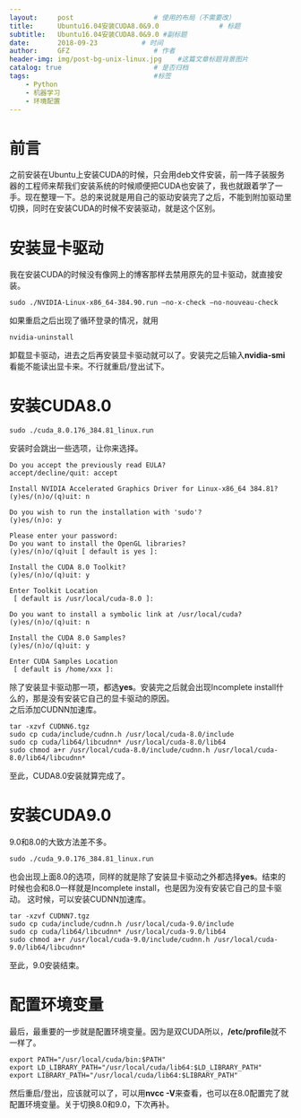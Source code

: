 ```yaml
---
layout:     post                    # 使用的布局（不需要改）
title:      Ubuntu16.04安装CUDA8.0&9.0               # 标题 
subtitle:   Ubuntu16.04安装CUDA8.0&9.0 #副标题
date:       2018-09-23           # 时间
author:     GFZ                     # 作者
header-img: img/post-bg-unix-linux.jpg    #这篇文章标题背景图片
catalog: true                       # 是否归档
tags:                               #标签
    - Python
    - 机器学习
    - 环境配置
---
```

# 前言
之前安装在Ubuntu上安装CUDA的时候，只会用deb文件安装，前一阵子装服务器的工程师来帮我们安装系统的时候顺便把CUDA也安装了，我也就跟着学了一手。现在整理一下。总的来说就是用自己的驱动安装完了之后，不能到附加驱动里切换，同时在安装CUDA的时候不安装驱动，就是这个区别。
# 安装显卡驱动
我在安装CUDA的时候没有像网上的博客那样去禁用原先的显卡驱动，就直接安装。
```
sudo ./NVIDIA-Linux-x86_64-384.90.run –no-x-check –no-nouveau-check
```
如果重启之后出现了循环登录的情况，就用
```
nvidia-uninstall
```
卸载显卡驱动，进去之后再安装显卡驱动就可以了。安装完之后输入**nvidia-smi**看能不能读出显卡来。不行就重启/登出试下。
# 安装CUDA8.0
```
sudo ./cuda_8.0.176_384.81_linux.run
```
安装时会跳出一些选项，让你来选择。
```
Do you accept the previously read EULA?
accept/decline/quit: accept

Install NVIDIA Accelerated Graphics Driver for Linux-x86_64 384.81?
(y)es/(n)o/(q)uit: n

Do you wish to run the installation with 'sudo'?
(y)es/(n)o: y

Please enter your password: 
Do you want to install the OpenGL libraries?
(y)es/(n)o/(q)uit [ default is yes ]: 

Install the CUDA 8.0 Toolkit?
(y)es/(n)o/(q)uit: y

Enter Toolkit Location
 [ default is /usr/local/cuda-8.0 ]: 

Do you want to install a symbolic link at /usr/local/cuda?
(y)es/(n)o/(q)uit: n 

Install the CUDA 8.0 Samples?
(y)es/(n)o/(q)uit: y

Enter CUDA Samples Location
 [ default is /home/xxx ]: 

```
除了安装显卡驱动那一项，都选**yes**。安装完之后就会出现Incomplete install什么的，那是没有安装它自己的显卡驱动的原因。  
之后添加CUDNN加速库。
```
tar -xzvf CUDNN6.tgz
sudo cp cuda/include/cudnn.h /usr/local/cuda-8.0/include
sudo cp cuda/lib64/libcudnn* /usr/local/cuda-8.0/lib64
sudo chmod a+r /usr/local/cuda-8.0/include/cudnn.h /usr/local/cuda-8.0/lib64/libcudnn*
```
至此，CUDA8.0安装就算完成了。
# 安装CUDA9.0
9.0和8.0的大致方法差不多。
```
sudo ./cuda_9.0.176_384.81_linux.run
```
也会出现上面8.0的选项，同样的就是除了安装显卡驱动之外都选择**yes**。结束的时候也会和8.0一样就是Incomplete install，也是因为没有安装它自己的显卡驱动。
这时候，可以安装CUDNN加速库。
```
tar -xzvf CUDNN7.tgz
sudo cp cuda/include/cudnn.h /usr/local/cuda-9.0/include
sudo cp cuda/lib64/libcudnn* /usr/local/cuda-9.0/lib64
sudo chmod a+r /usr/local/cuda-9.0/include/cudnn.h /usr/local/cuda-9.0/lib64/libcudnn*
```
至此，9.0安装结束。
# 配置环境变量
最后，最重要的一步就是配置环境变量。因为是双CUDA所以，**/etc/profile**就不一样了。
```
export PATH="/usr/local/cuda/bin:$PATH"
export LD_LIBRARY_PATH="/usr/local/cuda/lib64:$LD_LIBRARY_PATH"
export LIBRARY_PATH="/usr/local/cuda/lib64:$LIBRARY_PATH"

```
然后重启/登出，应该就可以了，可以用**nvcc -V**来查看，也可以在8.0配置完了就配置环境变量。关于切换8.0和9.0，下次再补。
